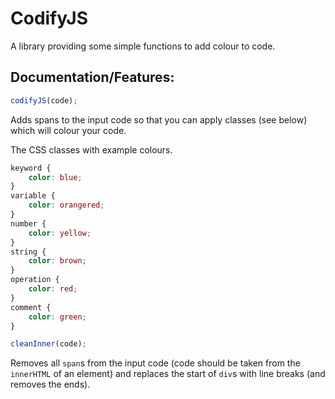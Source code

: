 # CodifyJS
A library providing some simple functions to add colour to code.

## Documentation/Features:
```js
codifyJS(code);
```
Adds spans to the input code so that you can apply classes (see below) which will colour your code.

The CSS classes with example colours.
```css
keyword {
	color: blue;
}
variable {
	color: orangered;
}
number {
	color: yellow;
}
string {
	color: brown;
}
operation {
	color: red;
}
comment {
	color: green;
}
```

```js
cleanInner(code);
```
Removes all `span`s from the input code (code should be taken from the `innerHTML` of an element) and replaces the start of `div`s with line breaks (and removes the ends).
